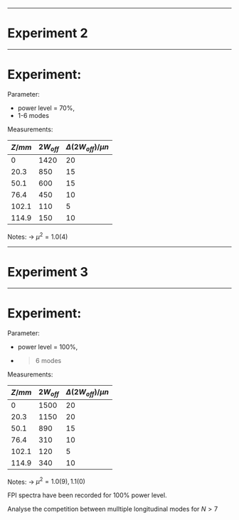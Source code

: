 ----------------------------------------------------------------------
# Experiment 2
----------------------------------------------------------------------

# Experiment: 
Parameter: 
- power level = 70%, 
- 1-6 modes

Measurements: 

| $Z/mm$ | $2W_{off}$ | $\Delta(2W_{off})/\mu n$ |
| -------- | -------- | -------- |
| 0 | 1420| 20 |
| 20.3 | 850| 15|
| 50.1 | 600| 15 |
| 76.4 | 450| 10 |
| 102.1 | 110| 5 |
| 114.9 | 150 | 10 |

Notes: -> $\mu^{2} = 1.0(4)$

----------------------------------------------------------------------
# Experiment 3
----------------------------------------------------------------------

# Experiment: 
Parameter: 
- power level = 100%, 
- >6 modes

Measurements: 

| $Z/mm$ | $2W_{off}$ | $\Delta(2W_{off})/\mu n$ |
| -------- | -------- | -------- |
| 0 | 1500| 20 |
| 20.3 | 1150| 20|
| 50.1 | 890 | 15 |
| 76.4 | 310| 10 |
| 102.1 | 120| 5 |
| 114.9 | 340 | 10 |

Notes: -> $\mu^{2} = 1.0(9), 1.1(0)$

FPI spectra have been recorded for 100% power level. 

Analyse the competition between mulltiple longitudinal modes for $N>7$